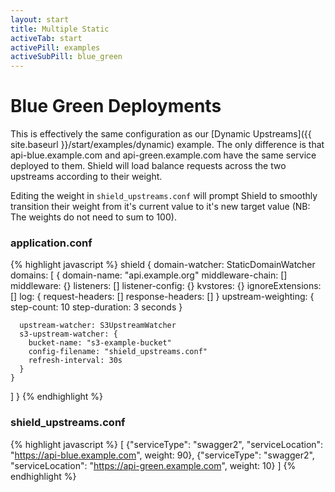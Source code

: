 ```yaml
---
layout: start
title: Multiple Static
activeTab: start
activePill: examples
activeSubPill: blue_green
---
```

# Blue Green Deployments

This is effectively the same configuration as our [Dynamic Upstreams]({{ site.baseurl }}/start/examples/dynamic) example.
The only difference is that api-blue.example.com and api-green.example.com have the same service deployed to them.  Shield
will load balance requests across the two upstreams according to their weight.

Editing the weight in `shield_upstreams.conf` will prompt Shield to smoothly transition their weight from it's current
value to it's new target value (NB: The weights do not need to sum to 100).

### application.conf

{% highlight javascript %}
shield {
  domain-watcher: StaticDomainWatcher
  domains: [
    {
      domain-name: "api.example.org"
      middleware-chain: []
      middleware: {}
      listeners: []
      listener-config: {}
      kvstores: {}
      ignoreExtensions: []
      log: {
        request-headers: []
        response-headers: []
      }
      upstream-weighting: {
        step-count: 10
        step-duration: 3 seconds
      }

      upstream-watcher: S3UpstreamWatcher
      s3-upstream-watcher: {
        bucket-name: "s3-example-bucket"
        config-filename: "shield_upstreams.conf"
        refresh-interval: 30s
      }
    }
  ]
}
{% endhighlight %}

### shield_upstreams.conf
{% highlight javascript %}
[
  {"serviceType": "swagger2", "serviceLocation": "https://api-blue.example.com", weight: 90},
  {"serviceType": "swagger2", "serviceLocation": "https://api-green.example.com", weight: 10}
]
{% endhighlight %}
